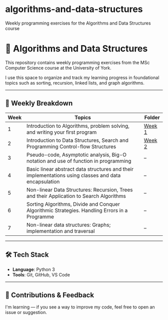 # algorithms-and-data-structures
Weekly programming exercises for the Algorithms and Data Structures course

# 🧠 Algorithms and Data Structures

This repository contains weekly programming exercises from the MSc Computer Science course at the University of York.

I use this space to organize and track my learning progress in foundational topics such as sorting, recursion, linked lists, and graph algorithms.

---

## 📘 Weekly Breakdown

| Week | Topics                                                                                                  | Folder     |
|------|---------------------------------------------------------------------------------------------------------|-------------------|
| 1    | Introduction to Algorithms, problem solving, and writing your first program                             | [Week 1](Week_1/) |
| 2    | Introduction to Data Structures, Search and Programming Control-flow Structures                         | [Week 2](Week_2/) |
| 3    | Pseudo-code, Asymptotic analysis, Big-O notation and use of function in programming                     | –          |
| 4    | Basic linear abstract data structures and their implementations using classes and data encapsulation    | –          |
| 5    | Non-linear Data Structures: Recursion, Trees and their Application to Search Algorithms                 | –          |
| 6    | Sorting Algorithms, Divide and Conquer Algorithmic Strategies. Handling Errors in a Programme           | –          |
| 7    | Non-linear data structures: Graphs; implementation and traversal                                        | –          |

---

## 🛠️ Tech Stack

- **Language**: Python 3
- **Tools**: Git, GitHub, VS Code

---

## 🤝 Contributions & Feedback

I'm learning — if you see a way to improve my code, feel free to open an issue or suggestion.
